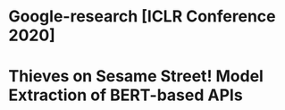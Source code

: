 # Google-research [ICLR Conference 2020]
 
# Thieves on Sesame Street! Model Extraction of BERT-based APIs
